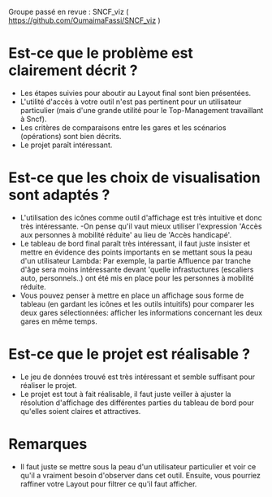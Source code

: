Groupe passé en revue : SNCF_viz ( https://github.com/OumaimaFassi/SNCF_viz )

# Est-ce que le problème est clairement décrit ?

- Les étapes suivies pour aboutir au Layout final sont bien présentées.
- L'utilité d'accès à votre outil n'est pas pertinent pour un utilisateur particulier (mais d'une grande utilité pour le Top-Management travaillant à Sncf).
- Les critères de comparaisons entre les gares et les scénarios (opérations) sont bien décrits.
- Le projet paraît intéressant.

# Est-ce que les choix de visualisation sont adaptés ?

- L'utilisation des icônes comme outil d'affichage est très intuitive et donc très intéressante.
-On pense qu'il vaut mieux utiliser l'expression 'Accès aux personnes à mobilité réduite' au lieu de 'Accès handicapé'.
- Le tableau de bord final paraît très intéressant, il faut juste insister et mettre en évidence des points importants en se mettant sous la peau d'un utilisateur Lambda:
Par exemple, la partie Affluence par tranche d'âge sera moins intéressante devant 'quelle infrastuctures (escaliers auto, personnels..) ont été mis en place pour les personnes à mobilité réduite.
- Vous pouvez penser à mettre en place un affichage sous forme de tableau (en gardant les icônes et les outils intuitifs) pour comparer les deux gares sélectionnées: afficher les informations concernant les deux gares en même temps.

# Est-ce que le projet est réalisable ?

- Le jeu de données trouvé est très intéressant et semble suffisant pour réaliser le projet.
- Le projet est tout à fait réalisable, il faut juste veiller à ajuster la résolution d'affichage des différentes parties du tableau de bord pour qu'elles soient claires et attractives.

# Remarques

- Il faut juste se mettre sous la peau d'un utilisateur particulier et voir ce qu'il a vraiment besoin d'observer dans cet outil. Ensuite, vous pourriez raffiner votre Layout pour filtrer ce qu'il faut afficher.
